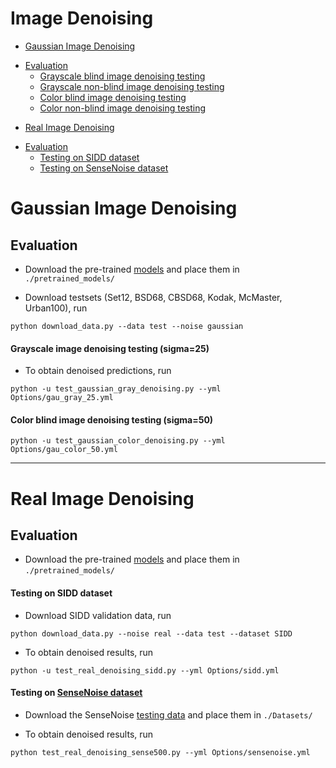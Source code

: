 # Image Denoising
- [Gaussian Image Denoising](#gaussian-image-denoising)

[//]: # (  * [Training]&#40;#training&#41;)
  * [Evaluation](#evaluation)
      - [Grayscale blind image denoising testing](#grayscale-blind-image-denoising-testing)
      - [Grayscale non-blind image denoising testing](#grayscale-non-blind-image-denoising-testing)
      - [Color blind image denoising testing](#color-blind-image-denoising-testing)
      - [Color non-blind image denoising testing](#color-non-blind-image-denoising-testing)
- [Real Image Denoising](#real-image-denoising)

[//]: # (  * [Training]&#40;#training-1&#41;)
  * [Evaluation](#evaluation-1)
      - [Testing on SIDD dataset](#testing-on-sidd-dataset)
      - [Testing on SenseNoise dataset](#testing-on-dnd-dataset)

# Gaussian Image Denoising

## Evaluation

- Download the pre-trained [models](https://mycuhk-my.sharepoint.com/:f:/g/personal/1155135732_link_cuhk_edu_hk/EofsV3eVcAxNlrW72JXqzRUBhkM1Mzw50pJ3BHlAyMYnVw?e=MeMB5H) and place them in `./pretrained_models/`

- Download testsets (Set12, BSD68, CBSD68, Kodak, McMaster, Urban100), run 
```
python download_data.py --data test --noise gaussian
```

#### Grayscale image denoising testing (sigma=25)

- To obtain denoised predictions, run
```
python -u test_gaussian_gray_denoising.py --yml Options/gau_gray_25.yml
```

#### Color blind image denoising testing (sigma=50)

```
python -u test_gaussian_color_denoising.py --yml Options/gau_color_50.yml
```


<hr />

# Real Image Denoising

## Evaluation

- Download the pre-trained [models](https://mycuhk-my.sharepoint.com/:f:/g/personal/1155135732_link_cuhk_edu_hk/EofsV3eVcAxNlrW72JXqzRUBhkM1Mzw50pJ3BHlAyMYnVw?e=MeMB5H) and place them in `./pretrained_models/`

#### Testing on SIDD dataset

- Download SIDD validation data, run 
```
python download_data.py --noise real --data test --dataset SIDD
```

- To obtain denoised results, run
```
python -u test_real_denoising_sidd.py --yml Options/sidd.yml
```

[//]: # (- To reproduce PSNR/SSIM scores on SIDD data, run)

[//]: # (```)

[//]: # (evaluate_sidd.m)

[//]: # (```)

#### Testing on [SenseNoise dataset](https://github.com/zhangyi-3/IDR)

- Download the SenseNoise [testing data](https://mycuhk-my.sharepoint.com/:f:/g/personal/1155135732_link_cuhk_edu_hk/Eqj2xo-jzTlChyuyF-JWmzQBdi5sLBrRZxQikdnko3EpfQ?e=81pFjp) and place them in `./Datasets/`

- To obtain denoised results, run
```
python test_real_denoising_sense500.py --yml Options/sensenoise.yml
```
